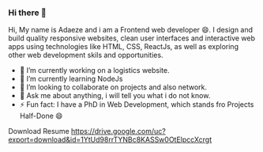 ### Hi there 👋

Hi, My name is Adaeze and i am a Frontend web developer 😄. I design and build quality responsive websites, clean user interfaces and interactive web apps using technologies like HTML, CSS, ReactJs, as well as exploring other web development skils and opportunities.

- 🔭 I’m currently working on a logistics website.
- 🌱 I’m currently learning NodeJs
- 👯 I’m looking to collaborate on projects and also network.  
- 💬 Ask me about anything, i will tell you what i do not know.
- ⚡ Fun fact: I have a PhD in Web Development, which stands fro Projects Half-Done 😄

Download Resume
https://drive.google.com/uc?export=download&id=1YtUd98rrTYNBc8KASSw0OtElpccXcrgt
